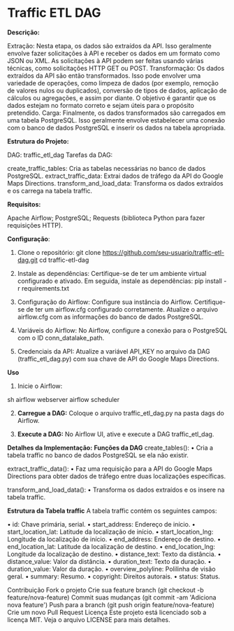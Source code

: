 # Traffic ETL DAG

**Descrição:**

Extração: Nesta etapa, os dados são extraídos da API. Isso geralmente envolve fazer solicitações à API e receber os dados em um formato como JSON ou XML. As solicitações à API podem ser feitas usando várias técnicas, como solicitações HTTP GET ou POST.
Transformação: Os dados extraídos da API são então transformados. Isso pode envolver uma variedade de operações, como limpeza de dados (por exemplo, remoção de valores nulos ou duplicados), conversão de tipos de dados, aplicação de cálculos ou agregações, e assim por diante. O objetivo é garantir que os dados estejam no formato correto e sejam úteis para o propósito pretendido.
Carga: Finalmente, os dados transformados são carregados em uma tabela PostgreSQL. Isso geralmente envolve estabelecer uma conexão com o banco de dados PostgreSQL e inserir os dados na tabela apropriada.

**Estrutura do Projeto:**

DAG: traffic_etl_dag
Tarefas da DAG:

create_traffic_tables: Cria as tabelas necessárias no banco de dados PostgreSQL.
extract_traffic_data: Extrai dados de tráfego da API do Google Maps Directions.
transform_and_load_data: Transforma os dados extraídos e os carrega na tabela traffic.

**Requisitos:**

Apache Airflow;
PostgreSQL;
Requests (biblioteca Python para fazer requisições HTTP).

**Configuração**:
1. Clone o repositório: git clone https://github.com/seu-usuario/traffic-etl-dag.git
cd traffic-etl-dag

2. Instale as dependências: 
Certifique-se de ter um ambiente virtual configurado e ativado. Em seguida, instale as dependências: pip install -r requirements.txt

3. Configuração do Airflow: 
Configure sua instância do Airflow. Certifique-se de ter um airflow.cfg configurado corretamente. Atualize o arquivo airflow.cfg com as informações do banco de dados PostgreSQL.

4. Variáveis do Airflow:
No Airflow, configure a conexão para o PostgreSQL com o ID conn_datalake_path.

5. Credenciais da API:
Atualize a variável API_KEY no arquivo da DAG (traffic_etl_dag.py) com sua chave de API do Google Maps Directions.

**Uso**
1. Inicie o Airflow:

sh
airflow webserver
airflow scheduler

2. **Carregue a DAG:**
Coloque o arquivo traffic_etl_dag.py na pasta dags do Airflow.

3. **Execute a DAG:**
No Airflow UI, ative e execute a DAG traffic_etl_dag.

**Detalhes da Implementação:**
**Funções da DAG**
create_tables():
• Cria a tabela traffic no banco de dados PostgreSQL se ela não existir.

extract_traffic_data():
• Faz uma requisição para a API do Google Maps Directions para obter dados de tráfego entre duas localizações específicas.

transform_and_load_data():
• Transforma os dados extraídos e os insere na tabela traffic.

**Estrutura da Tabela traffic**
A tabela traffic contém os seguintes campos:

• id: Chave primária, serial.
• start_address: Endereço de início.
• start_location_lat: Latitude da localização de início.
• start_location_lng: Longitude da localização de início.
• end_address: Endereço de destino.
• end_location_lat: Latitude da localização de destino.
• end_location_lng: Longitude da localização de destino.
• distance_text: Texto da distância.
• distance_value: Valor da distância.
• duration_text: Texto da duração.
• duration_value: Valor da duração.
• overview_polyline: Polilinha de visão geral.
• summary: Resumo.
• copyright: Direitos autorais.
• status: Status.


Contribuição
Fork o projeto
Crie sua feature branch (git checkout -b feature/nova-feature)
Commit suas mudanças (git commit -am 'Adiciona nova feature')
Push para a branch (git push origin feature/nova-feature)
Crie um novo Pull Request
Licença
Este projeto está licenciado sob a licença MIT. Veja o arquivo LICENSE para mais detalhes.

